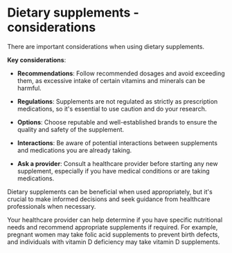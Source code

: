 # Dietary supplements - considerations

There are important considerations when using dietary supplements.

**Key considerations**:

* **Recommendations**: Follow recommended dosages and avoid exceeding them, as excessive intake of certain vitamins and minerals can be harmful.

* **Regulations**: Supplements are not regulated as strictly as prescription medications, so it's essential to use caution and do your research.

* **Options**: Choose reputable and well-established brands to ensure the quality and safety of the supplement.

* **Interactions**: Be aware of potential interactions between supplements and medications you are already taking.

* **Ask a provider**: Consult a healthcare provider before starting any new supplement, especially if you have medical conditions or are taking medications.

Dietary supplements can be beneficial when used appropriately, but it's crucial to make informed decisions and seek guidance from healthcare professionals when necessary.

Your healthcare provider can help determine if you have specific nutritional needs and recommend appropriate supplements if required.  For example, pregnant women may take folic acid supplements to prevent birth defects, and individuals with vitamin D deficiency may take vitamin D supplements.
